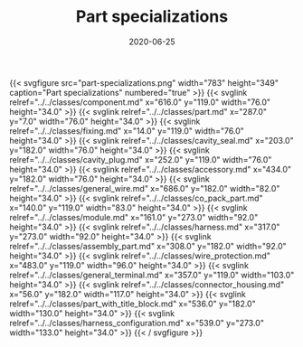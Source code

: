 ﻿---
title: Part specializations
toc: false
type: specs
layout: diagram
date: "2020-06-25"
draft: false
specification: KBL
version: 2.5.sr1
documentType: "Recommendation"
elementType: Diagram
classes:
  - Component
  - Part
  - Fixing
  - Cavity_seal
  - Cavity_plug
  - Accessory
  - General_wire
  - Co_pack_part
  - Module
  - Harness
  - Assembly_part
  - Wire_protection
  - General_terminal
  - Connector_housing
  - Part_with_title_block
  - Harness_configuration
menu:
  KBL-2.5.sr1:    
    parent: presentation
    identifier: presentation/part-specializations
    weight: 1003 

# Prev/next pager order (if `docs_section_pager` enabled in `params.toml`)
weight: 1003
---
{{< svgfigure src="part-specializations.png" width="783" height="349" caption="Part specializations" numbered="true" >}}
  {{< svglink relref="../../classes/component.md" x="616.0" y="119.0" width="76.0" height="34.0" >}}
  {{< svglink relref="../../classes/part.md" x="287.0" y="7.0" width="76.0" height="34.0" >}}
  {{< svglink relref="../../classes/fixing.md" x="14.0" y="119.0" width="76.0" height="34.0" >}}
  {{< svglink relref="../../classes/cavity_seal.md" x="203.0" y="182.0" width="76.0" height="34.0" >}}
  {{< svglink relref="../../classes/cavity_plug.md" x="252.0" y="119.0" width="76.0" height="34.0" >}}
  {{< svglink relref="../../classes/accessory.md" x="434.0" y="182.0" width="76.0" height="34.0" >}}
  {{< svglink relref="../../classes/general_wire.md" x="686.0" y="182.0" width="82.0" height="34.0" >}}
  {{< svglink relref="../../classes/co_pack_part.md" x="140.0" y="119.0" width="83.0" height="34.0" >}}
  {{< svglink relref="../../classes/module.md" x="161.0" y="273.0" width="92.0" height="34.0" >}}
  {{< svglink relref="../../classes/harness.md" x="317.0" y="273.0" width="92.0" height="34.0" >}}
  {{< svglink relref="../../classes/assembly_part.md" x="308.0" y="182.0" width="92.0" height="34.0" >}}
  {{< svglink relref="../../classes/wire_protection.md" x="483.0" y="119.0" width="96.0" height="34.0" >}}
  {{< svglink relref="../../classes/general_terminal.md" x="357.0" y="119.0" width="103.0" height="34.0" >}}
  {{< svglink relref="../../classes/connector_housing.md" x="56.0" y="182.0" width="117.0" height="34.0" >}}
  {{< svglink relref="../../classes/part_with_title_block.md" x="536.0" y="182.0" width="130.0" height="34.0" >}}
  {{< svglink relref="../../classes/harness_configuration.md" x="539.0" y="273.0" width="133.0" height="34.0" >}}
{{< / svgfigure >}}
